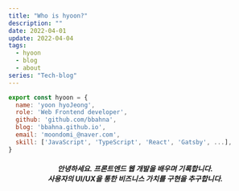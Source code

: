 ```yaml
---
title: "Who is hyoon?"
description: ""
date: 2022-04-01
update: 2022-04-04
tags:
  - hyoon
  - blog
  - about
series: "Tech-blog"
---
```


```jsx
export const hyoon = {
  name: 'yoon hyoJeong',
  role: 'Web Frontend developer',
  github: 'github.com/bbahna',
  blog: 'bbahna.github.io',
  email: 'moondomi_@naver.com',
  skill: ['JavaScript', 'TypeScript', 'React', 'Gatsby', ...],
}
```
<h5 align="center">
안녕하세요. 프론트엔드 웹 개발을 배우며 기록합니다.<br/>
사용자의 UI/UX을 통한 비즈니스 가치를 구현을 추구합니다.
</h5>